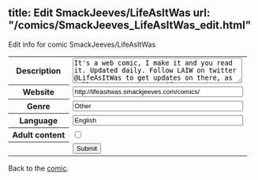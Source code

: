 title: Edit SmackJeeves/LifeAsItWas
url: "/comics/SmackJeeves_LifeAsItWas_edit.html"
---
Edit info for comic SmackJeeves/LifeAsItWas

<form name="comic" action="http://gaepostmail.appspot.com/comic/" method="post">
<table class="comicinfo">
<tr>
<th>Description</th><td><textarea name="description" cols="40" rows="3">It's a web comic, I make it and you read it. Updated daily. Follow LAIW on twitter @LifeAsItWas to get updates on there, as well as bonus content, if you're into that sort of jazz as well. Go ahead, I won't judge you.</textarea></td>
</tr>
<tr>
<th>Website</th><td><input type="text" name="url" value="http://lifeasitwas.smackjeeves.com/comics/" size="40"/></td>
</tr>
<tr>
<th>Genre</th><td><input type="text" name="genre" value="Other" size="40"/></td>
</tr>
<tr>
<th>Language</th><td><input type="text" name="language" value="English" size="40"/></td>
</tr>
<tr>
<th>Adult content</th><td><input type="checkbox" name="adult" value="adult" /></td>
</tr>
<tr>
<th></th><td>
<input type="hidden" name="comic" value="SmackJeeves_LifeAsItWas" />
<input type="submit" name="submit" value="Submit" />
</td>
</tr>
</table>
</form>

Back to the [comic](SmackJeeves_LifeAsItWas.html).
